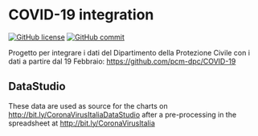 # COVID-19 integration

[![GitHub license](https://img.shields.io/github/license/fmossott/COVID19)](https://github.com/fmossott/COVID19/blob/master/LICENSE)
[![GitHub commit](https://img.shields.io/github/last-commit/fmossott/COVID19)](https://img.shields.io/github/last-commit/fmossott/COVID19)

Progetto per integrare i dati del Dipartimento della Protezione Civile con i dati a partire dal 19 Febbraio: https://github.com/pcm-dpc/COVID-19

## DataStudio

These data are used as source for the charts on http://bit.ly/CoronaVirusItaliaDataStudio after a pre-processing in the spreadsheet at http://bit.ly/CoronaVirusItalia
